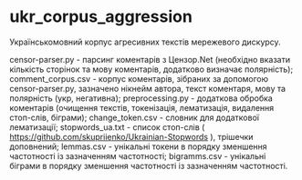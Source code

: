 # ukr_corpus_aggression

Українськомовний корпус агресивних текстів мережевого дискурсу.

censor-parser.py - парсинг коментарів з Цензор.Net (необхідно вказати кількість сторінок та мову коментарів, додатково визначає полярність);
comment_corpus.csv - корпус коментарів, зібраних за допомогою censor-parser.py, зазначено нікнейм автора, текст коментаря, мову та полярність (укр, негативна);
preprocessing.py - додаткова обробка коментарів (очищення текстів, токенізація, лематизація, видалення стоп-слів, біграми);
change_token.csv - словник для додаткової лематизації;
stopwords_ua.txt - список стоп-слів ( https://github.com/skupriienko/Ukrainian-Stopwords ), трішечки доповнений;
lemmas.csv - унікальні токени в порядку зменшення частотності із зазначенням частотності;
bigramms.csv - унікальні біграми в порядку зменшення частотності із зазначенням частотності.


 
